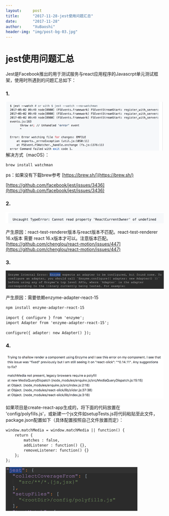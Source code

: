 ```yaml
---
layout:     post
title:      "2017-11-28-jest使用问题汇总"
date:       "2017-11-28"
author:     "XuBaoshi"
header-img: "img/post-bg-03.jpg"
---
```

# jest使用问题汇总 #
Jest是Facebook推出的用于测试服务与react应用程序的Javascrpt单元测试框架，使用时所遇到的问题汇总如下：
### 1. ###
![/img/jest/1.png](/img/jest/1.png)
<br>
解决方式（macOS）：

    brew install watchman

ps：如果没有下载brew参考 [https://brew.sh/](https://brew.sh/) <br>

[https://github.com/facebook/jest/issues/3436](https://github.com/facebook/jest/issues/3436)

### 2. ###
![/img/jest/2.png](/img/jest/2.png)
<br>

产生原因：react-test-renderer版本与react版本不匹配。react-test-renderer 16.x版本 需要 react 16.x版本才可以。注意版本匹配。
<br>[https://github.com/chenglou/react-motion/issues/447](https://github.com/chenglou/react-motion/issues/447)

### 3. ###
![/img/jest/3.png](/img/jest/3.png)

产生原因：需要依赖enzyme-adapter-react-15

    npm install enzyme-adapter-react-15

    import { configure } from 'enzyme';
    import Adapter from 'enzyme-adapter-react-15';

    configure({ adapter: new Adapter() });

### 4. ###
![/img/jest/4.png](/img/jest/4.png)

如果项目是create-react-app生成的，将下面的代码放置在 'config/polyfills.js'，或新建一个js文件如setupTests.js将代码粘贴至此文件，package.json配置如下（具体配置按照自己文件放置而定）：

    window.matchMedia = window.matchMedia || function() {
        return {
            matches : false,
            addListener : function() {},
            removeListener: function() {}
        };
    };

![/img/jest/5.png](/img/jest/5.png)







